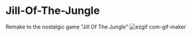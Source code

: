 # Jill-Of-The-Jungle
 Remake to the nostalgic game "Jill Of The Jungle"
![ezgif com-gif-maker](https://user-images.githubusercontent.com/74188589/136394546-a42b61ad-b1d9-48d4-90d8-791f40591dff.gif)
